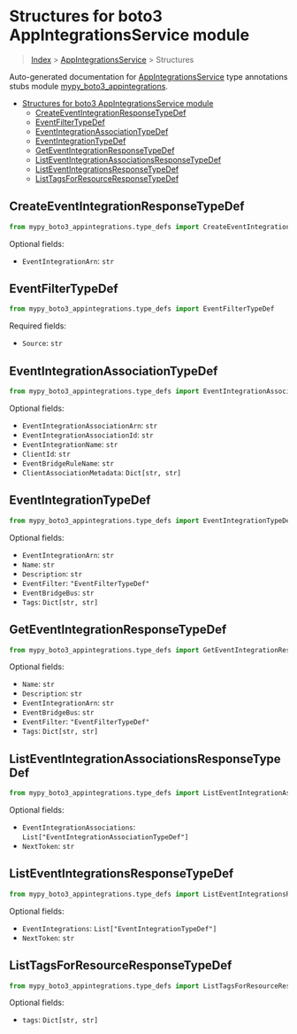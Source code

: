 # Structures for boto3 AppIntegrationsService module

> [Index](../README.md) > [AppIntegrationsService](./README.md) > Structures

Auto-generated documentation for [AppIntegrationsService](https://boto3.amazonaws.com/v1/documentation/api/latest/reference/services/appintegrations.html#AppIntegrationsService)
type annotations stubs module [mypy_boto3_appintegrations](https://pypi.org/project/mypy-boto3-appintegrations/).

- [Structures for boto3 AppIntegrationsService module](#structures-for-boto3-appintegrationsservice-module)
  - [CreateEventIntegrationResponseTypeDef](#createeventintegrationresponsetypedef)
  - [EventFilterTypeDef](#eventfiltertypedef)
  - [EventIntegrationAssociationTypeDef](#eventintegrationassociationtypedef)
  - [EventIntegrationTypeDef](#eventintegrationtypedef)
  - [GetEventIntegrationResponseTypeDef](#geteventintegrationresponsetypedef)
  - [ListEventIntegrationAssociationsResponseTypeDef](#listeventintegrationassociationsresponsetypedef)
  - [ListEventIntegrationsResponseTypeDef](#listeventintegrationsresponsetypedef)
  - [ListTagsForResourceResponseTypeDef](#listtagsforresourceresponsetypedef)

## CreateEventIntegrationResponseTypeDef

```python
from mypy_boto3_appintegrations.type_defs import CreateEventIntegrationResponseTypeDef
```




Optional fields:
- `EventIntegrationArn`: `str`


## EventFilterTypeDef

```python
from mypy_boto3_appintegrations.type_defs import EventFilterTypeDef
```


Required fields:
- `Source`: `str`




## EventIntegrationAssociationTypeDef

```python
from mypy_boto3_appintegrations.type_defs import EventIntegrationAssociationTypeDef
```




Optional fields:
- `EventIntegrationAssociationArn`: `str`
- `EventIntegrationAssociationId`: `str`
- `EventIntegrationName`: `str`
- `ClientId`: `str`
- `EventBridgeRuleName`: `str`
- `ClientAssociationMetadata`: `Dict[str, str]`


## EventIntegrationTypeDef

```python
from mypy_boto3_appintegrations.type_defs import EventIntegrationTypeDef
```




Optional fields:
- `EventIntegrationArn`: `str`
- `Name`: `str`
- `Description`: `str`
- `EventFilter`: `"EventFilterTypeDef"`
- `EventBridgeBus`: `str`
- `Tags`: `Dict[str, str]`


## GetEventIntegrationResponseTypeDef

```python
from mypy_boto3_appintegrations.type_defs import GetEventIntegrationResponseTypeDef
```




Optional fields:
- `Name`: `str`
- `Description`: `str`
- `EventIntegrationArn`: `str`
- `EventBridgeBus`: `str`
- `EventFilter`: `"EventFilterTypeDef"`
- `Tags`: `Dict[str, str]`


## ListEventIntegrationAssociationsResponseTypeDef

```python
from mypy_boto3_appintegrations.type_defs import ListEventIntegrationAssociationsResponseTypeDef
```




Optional fields:
- `EventIntegrationAssociations`: `List["EventIntegrationAssociationTypeDef"]`
- `NextToken`: `str`


## ListEventIntegrationsResponseTypeDef

```python
from mypy_boto3_appintegrations.type_defs import ListEventIntegrationsResponseTypeDef
```




Optional fields:
- `EventIntegrations`: `List["EventIntegrationTypeDef"]`
- `NextToken`: `str`


## ListTagsForResourceResponseTypeDef

```python
from mypy_boto3_appintegrations.type_defs import ListTagsForResourceResponseTypeDef
```




Optional fields:
- `tags`: `Dict[str, str]`

